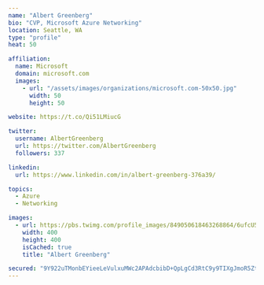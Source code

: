 ```yaml
---
name: "Albert Greenberg"
bio: "CVP, Microsoft Azure Networking"
location: Seattle, WA
type: "profile"
heat: 50

affiliation:
  name: Microsoft
  domain: microsoft.com
  images:
    - url: "/assets/images/organizations/microsoft.com-50x50.jpg"
      width: 50
      height: 50

website: https://t.co/Qi51LMiucG

twitter:
  username: AlbertGreenberg
  url: https://twitter.com/AlbertGreenberg
  followers: 337

linkedin:
  url: https://www.linkedin.com/in/albert-greenberg-376a39/

topics:
  - Azure
  - Networking

images:
  - url: https://pbs.twimg.com/profile_images/849050618463268864/6ufcU51W_400x400.jpg
    width: 400
    height: 400
    isCached: true
    title: "Albert Greenberg"

secured: "9Y922uTMonbEYieeLeVulxuMWc2APAdcbibD+QpLgCd3RtC9y9TIXgJmoR5Zt91mD0eimXQhGRuPwLa7MsjstRHXmPrQRzzoyGaDImi1JafSYX0M8T86pJUTq0u8JyF9z7XYvdyg4dBTfoXVkADFtLHmfx0s4nQQG+6aHZOGllThZAxq5VHNCZQ+mRt0P+OPE0AbTegexEfnJWpKIzeOwOY4p58PzEWIbTRKjy5927M+3aYnkSXVsrEMiDZjGGuSQsPMq8yiXo3RFc9V0R9kEDDkyK/4lA6dZr4UedO0qiUSG2hngjy7Cgyqsh7+ZzFHOgLEBuMs+vWGdfzcsn1RG4UBw0cA0TJsfd80khnkhZUSbQhVQPWgvT5y1XPuNvEK+OnzPAXs8XeLA9oPTsn62g==;9ceN1QcE5Fp5YG3Kh0wvjQ=="
---
```


